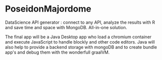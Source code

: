 # PoseidonMajordome
DataScience API generator : connect to any API, analyze the results with R and save time and space with MongoDB. All-in-one solution.

The final app will be a Java Desktop app who load a chromium container and execute JavaScript to handle blockly and other code editors.
Java will also help to provide a backend storage with mongoDB and to create bundle app's and debug them with the wonderfull graalVM.
